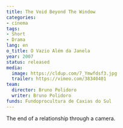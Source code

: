 ```yaml
---
title: The Void Beyond The Window
categories:
- cinema
tags:
- Short
- Drama
lang: en
o_title: O Vazio Além da Janela
year: 2007
status: released
media:
  image: https://cldup.com/7_Ymwfdsf3.jpg
  trailer: https://vimeo.com/38340401
team:
  director: Bruno Polidoro
  writer: Bruno Polidoro
funds: Fundoprocultura de Caxias do Sul
---
```


The end of a relationship through a camera.
